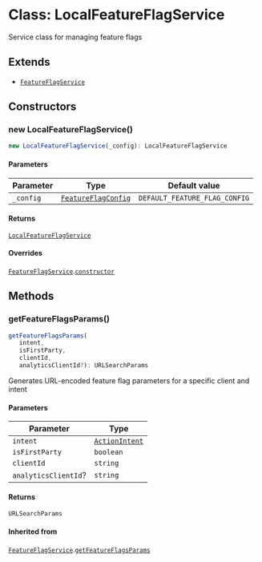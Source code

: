 # Class: LocalFeatureFlagService

Service class for managing feature flags

## Extends

- [`FeatureFlagService`](../../FeatureFlagService/classes/FeatureFlagService.md)

## Constructors

### new LocalFeatureFlagService()

```ts
new LocalFeatureFlagService(_config): LocalFeatureFlagService
```

#### Parameters

| Parameter | Type | Default value |
| ------ | ------ | ------ |
| `_config` | [`FeatureFlagConfig`](../interfaces/FeatureFlagConfig.md) | `DEFAULT_FEATURE_FLAG_CONFIG` |

#### Returns

[`LocalFeatureFlagService`](LocalFeatureFlagService.md)

#### Overrides

[`FeatureFlagService`](../../FeatureFlagService/classes/FeatureFlagService.md).[`constructor`](../../FeatureFlagService/classes/FeatureFlagService.md#constructors)

## Methods

### getFeatureFlagsParams()

```ts
getFeatureFlagsParams(
   intent, 
   isFirstParty, 
   clientId, 
   analyticsClientId?): URLSearchParams
```

Generates URL-encoded feature flag parameters for a specific client and intent

#### Parameters

| Parameter | Type |
| ------ | ------ |
| `intent` | [`ActionIntent`](../../../../../shared/src/types/ActionIntent.types/type-aliases/ActionIntent.md) |
| `isFirstParty` | `boolean` |
| `clientId` | `string` |
| `analyticsClientId`? | `string` |

#### Returns

`URLSearchParams`

#### Inherited from

[`FeatureFlagService`](../../FeatureFlagService/classes/FeatureFlagService.md).[`getFeatureFlagsParams`](../../FeatureFlagService/classes/FeatureFlagService.md#getfeatureflagsparams)
